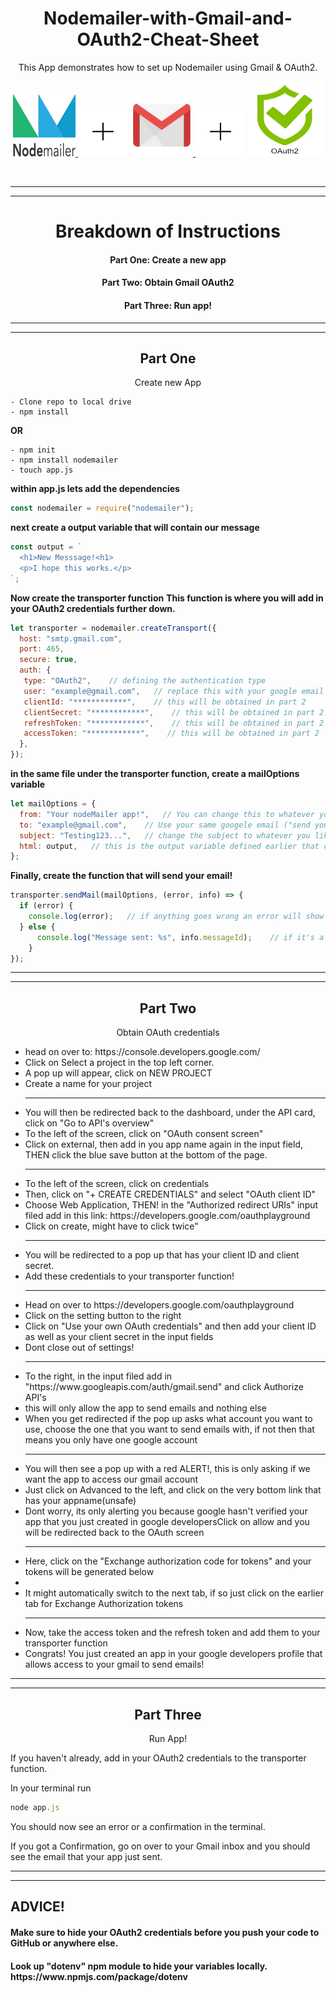 <h1 align="center">Nodemailer-with-Gmail-and-OAuth2-Cheat-Sheet</h1>

<p align="center">This App demonstrates how to set up Nodemailer using Gmail &amp; OAuth2.</p>



<p align="center" >
  <a href="https://nodemailer.com/about/">
    <img height="100px" width="100px" src="nodeMailer.png" alt="nodeMailer">
  </a>
  <img height="80px" width="80px" src="plusSign.png"/>
  <a href="https://Gmail.com">
    <img height="100px" width="100px" src="Gmail.png" alt="Gmail">
  </a>
  <img height="80px" width="80px" src="plusSign.png"/>
  <a href="https://oauth.net/2/">
    <img height="120px" width="120px" src="imageedit_1_3752143845.png" alt="OAuth2">
  </a>
</p>
<br/>

___
___

<h1 align="center">Breakdown of Instructions</h1>
<h4 align="center">Part One: Create a new app</h4>
<h4 align="center">Part Two: Obtain Gmail OAuth2</h4>
<h4 align="center">Part Three: Run app!</h4>


___
___


<h2 align="center">Part One</h2>
<p align="center">Create new App</p>

```
- Clone repo to local drive
- npm install
```
<strong>OR</strong>
```
- npm init
- npm install nodemailer
- touch app.js
```
<strong>within app.js lets add the dependencies</strong>
```javaScript
const nodemailer = require("nodemailer");
```
<strong>next create a output variable that will contain our message</strong>
```javaScript
const output = `
  <h1>New Messsage!<h1>
  <p>I hope this works.</p>
`;
```
<strong>Now create the transporter function</strong>
<strong>This function is where you will add in your OAuth2 credentials further down.</strong>

```javaScript
let transporter = nodemailer.createTransport({
  host: "smtp.gmail.com",
  port: 465,
  secure: true,
  auth: {
   type: "OAuth2",    // defining the authentication type
   user: "example@gmail.com",   // replace this with your google email
   clientId: "************",    // this will be obtained in part 2
   clientSecret: "************",    // this will be obtained in part 2
   refreshToken: "************",    // this will be obtained in part 2 
   accessToken: "************",    // this will be obtained in part 2      
  },
});
```

<strong>in the same file under the transporter function, create a mailOptions variable</strong>

```javaScript
let mailOptions = {
  from: "Your nodeMailer app!",   // You can change this to whatever you like. !this is NOT where you add in the email address!
  to: "example@gmail.com",    // Use your same googele email ("send yourself an email") to test if the app works.
  subject: "Testing123...",   // change the subject to whatever you like.
  html: output,   // this is the output variable defined earlier that contains our message.
};
```

<strong>Finally, create the function that will send your email!</strong>

```javaScript
transporter.sendMail(mailOptions, (error, info) => {  
  if (error) {
    console.log(error);   // if anything goes wrong an error will show up in your terminal.
  } else {
      console.log("Message sent: %s", info.messageId);    // if it's a success, a confirmation will show up in your terminal.
    }
});
```

___
___


<h2 align="center">Part Two</h2>
<p align="center">Obtain OAuth credentials</p>

<ul>
<li>head on over to: https://console.developers.google.com/</li>
<li>Click on Select a project in the top left corner.</li>
<li>A pop up will appear, click on NEW PROJECT</li>
<li>Create a name for your project</li>
  
___


<li>You will then be redirected back to the dashboard, under the API card, click on "Go to API's overview"</li>
<li>To the left of the screen, click on "OAuth consent screen"</li>
<li>Click on external, then add in you app name again in the input field, THEN click the blue save button at the bottom of the page.</li>
  
___


<li>To the left of the screen, click on credentials</li>
<li>Then, click on "+ CREATE CREDENTIALS" and select "OAuth client ID"</li>
<li>Choose Web Application, THEN! in the "Authorized redirect URIs" input filed add in this link: https://developers.google.com/oauthplayground</li>
<li>Click on create, might have to click twice"</li>
  
___


<li>You will be redirected to a pop up that has your client ID and client secret.</li>
<li>Add these credentials to your transporter function!</li>
  
___


<li>Head on over to https://developers.google.com/oauthplayground</li>
<li>Click on the setting button to the right</li>
<li>Click on "Use your own OAuth credentials" and then add your client ID as well as your client secret in the input fields</li>
<li>Dont close out of settings!</li>
  
___


<li>To the right, in the input filed add in "https://www.googleapis.com/auth/gmail.send" and click Authorize API's</li>
<li>this will only allow the app to send emails and nothing else</li>
<li>When you get redirected if the pop up asks what account you want to use, choose the one that you want to send emails with, if not then that means you only have one google account</li>
  
___


<li>You will then see a pop up with a red ALERT!, this is only asking if we want the app to access our gmail account</li>
<li>Just click on Advanced to the left, and click on the very bottom link that has your appname(unsafe)
<li>Dont worry, its only alerting you because google hasn't verified your app that you just created in google developers</pli
<li>Click on allow and you will be redirected back to the OAuth screen</li>
  
___


<li>Here, click on the "Exchange authorization code for tokens" and your tokens will be generated below<li>
<li>It might automatically switch to the next tab, if so just click on the earlier tab for Exchange Authorization tokens</li>
  
___


<li>Now, take the access token and the refresh token and add them to your transporter function</li>
<li>Congrats! You just created an app in your google developers profile that allows access to your gmail to send emails!</li>
</ul>


___
___


<h2 align="center">Part Three</h2>
<p align="center">Run App!</p>

<p>If you haven't already, add in your OAuth2 credentials to the transporter function.</p>
<p>In your terminal run</p>

```javaScript
node app.js
```

<p>You should now see an error or a confirmation in the terminal.</p>
<p>If you got a Confirmation, go on over to your Gmail inbox and you should see the email that your app just sent.<p>

___
___



<h2>ADVICE!</h2>
<h4>Make sure to hide your OAuth2 credentials before you push your code to GitHub or anywhere else.<h4>
<h4>Look up "dotenv" npm module to hide your variables locally. https://www.npmjs.com/package/dotenv<h4>
